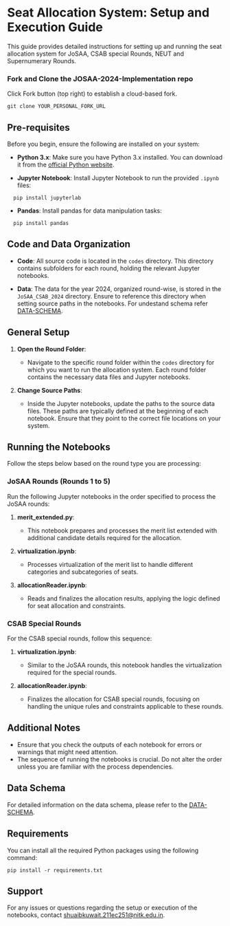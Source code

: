 # Seat Allocation System: Setup and Execution Guide

This guide provides detailed instructions for setting up and running the seat allocation system for JoSAA, CSAB special Rounds, NEUT and Supernumerary Rounds. 

### Fork and Clone the JOSAA-2024-Implementation repo

Click Fork button (top right) to establish a cloud-based fork.

```
git clone YOUR_PERSONAL_FORK_URL
```

## Pre-requisites

Before you begin, ensure the following are installed on your system:

- **Python 3.x**: Make sure you have Python 3.x installed. You can download it from the [official Python website](https://www.python.org/downloads/).

- **Jupyter Notebook**: Install Jupyter Notebook to run the provided `.ipynb` files:
```
  pip install jupyterlab
```
-  **Pandas**: Install pandas for  data manipulation tasks:
```
  pip install pandas
```



## Code and Data Organization

- **Code**: All source code is located in the `codes` directory. This directory contains subfolders for each round, holding the relevant Jupyter notebooks.

- **Data**: The data for the year 2024, organized round-wise, is stored in the `JoSAA_CSAB_2024` directory. Ensure to reference this directory when setting source paths in the notebooks. For undestand schema refer [DATA-SCHEMA](https://github.com/ShubJas/JOSAA-2024-Implementation/blob/main/Data_Table_Schema.md).

## General Setup

1. **Open the Round Folder**:
   - Navigate to the specific round folder within the `codes` directory for which you want to run the allocation system. Each round folder contains the necessary data files and Jupyter notebooks.

2. **Change Source Paths**:
   - Inside the Jupyter notebooks, update the paths to the source data files. These paths are typically defined at the beginning of each notebook. Ensure that they point to the correct file locations on your system.

## Running the Notebooks

Follow the steps below based on the round type you are processing:

### JoSAA Rounds (Rounds 1 to 5)

Run the following Jupyter notebooks in the order specified to process the JoSAA rounds:

1. **merit_extended.py**:
   - This notebook prepares and processes the merit list extended with additional candidate details required for the allocation.

2. **virtualization.ipynb**:
   - Processes virtualization of the merit list to handle different categories and subcategories of seats.

3. **allocationReader.ipynb**:
   - Reads and finalizes the allocation results, applying the logic defined for seat allocation and constraints.

### CSAB Special Rounds 

For the CSAB special rounds, follow this sequence:

1. **virtualization.ipynb**:
   - Similar to the JoSAA rounds, this notebook handles the virtualization required for the special rounds.

2. **allocationReader.ipynb**:
   - Finalizes the allocation for CSAB special rounds, focusing on handling the unique rules and constraints applicable to these rounds.

## Additional Notes

- Ensure that you check the outputs of each notebook for errors or warnings that might need attention.
- The sequence of running the notebooks is crucial. Do not alter the order unless you are familiar with the process dependencies.

## Data Schema
For detailed information on the data schema, please refer to the [DATA-SCHEMA](https://github.com/ShubJas/JOSAA-2024-Implementation/blob/main/Data_Table_Schema.md).


## Requirements
You can install all the required Python packages using the following command:

```
pip install -r requirements.txt
```



## Support

For any issues or questions regarding the setup or execution of the notebooks, contact [shuaibkuwait.211ec251@nitk.edu.in](mailto:shuaibkuwait.211ec251@nitk.edu.in).
